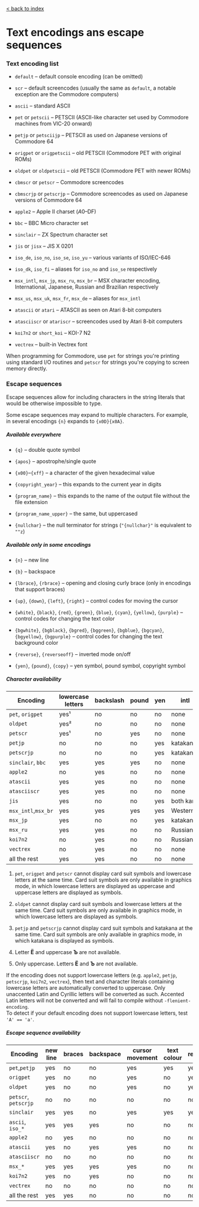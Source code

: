 [< back to index](../doc_index.md)

# Text encodings ans escape sequences

### Text encoding list

* `default` – default console encoding (can be omitted)

* `scr` – default screencodes
(usually the same as `default`, a notable exception are the Commodore computers)

* `ascii` – standard ASCII

* `pet` or `petscii` – PETSCII (ASCII-like character set used by Commodore machines from VIC-20 onward)

* `petjp` or `petsciijp` – PETSCII as used on Japanese versions of Commodore 64

* `origpet` or `origpetscii` – old PETSCII (Commodore PET with original ROMs)

* `oldpet` or `oldpetscii` – old PETSCII (Commodore PET with newer ROMs)

* `cbmscr` or `petscr` – Commodore screencodes

* `cbmscrjp` or `petscrjp` – Commodore screencodes as used on Japanese versions of Commodore 64

* `apple2` – Apple II charset ($A0–$DF)

* `bbc` – BBC Micro character set

* `sinclair` – ZX Spectrum character set

* `jis` or `jisx` – JIS X 0201

* `iso_de`, `iso_no`, `iso_se`, `iso_yu` – various variants of ISO/IEC-646
 
* `iso_dk`, `iso_fi` – aliases for `iso_no` and `iso_se` respectively

* `msx_intl`, `msx_jp`, `msx_ru`, `msx_br` – MSX character encoding, International, Japanese, Russian and Brazilian respectively

* `msx_us`, `msx_uk`, `msx_fr`, `msx_de` – aliases for `msx_intl`
 
* `atascii` or `atari` – ATASCII as seen on Atari 8-bit computers
 
* `atasciiscr` or `atariscr` – screencodes used by Atari 8-bit computers

* `koi7n2` or `short_koi` – KOI-7 N2

* `vectrex` – built-in Vectrex font

When programming for Commodore,
use `pet` for strings you're printing using standard I/O routines
and `petscr` for strings you're copying to screen memory directly.

### Escape sequences

Escape sequences allow for including characters in the string literals that would be otherwise impossible to type.

Some escape sequences may expand to multiple characters. For example, in several encodings `{n}` expands to `{x0D}{x0A}`.

##### Available everywhere

* `{q}` – double quote symbol

* `{apos}` – apostrophe/single quote

* `{x00}`–`{xff}` – a character of the given hexadecimal value

* `{copyright_year}` – this expands to the current year in digits

* `{program_name}` – this expands to the name of the output file without the file extension

* `{program_name_upper}` – the same, but uppercased

* `{nullchar}` – the null terminator for strings (`"{nullchar}"` is equivalent to `""z`)

##### Available only in some encodings

* `{n}` – new line

* `{b}` – backspace

* `{lbrace}`, `{rbrace}` – opening and closing curly brace (only in encodings that support braces)

* `{up}`, `{down}`, `{left}`, `{right}` – control codes for moving the cursor

* `{white}`, `{black}`, `{red}`, `{green}`, `{blue}`, `{cyan}`, `{yellow}`, `{purple}` – 
control codes for changing the text color

* `{bgwhite}`, `{bgblack}`, `{bgred}`, `{bggreen}`, `{bgblue}`, `{bgcyan}`, `{bgyellow}`, `{bgpurple}` – 
control codes for changing the text background color

* `{reverse}`, `{reverseoff}` – inverted mode on/off

* `{yen}`, `{pound}`, `{copy}` – yen symbol, pound symbol, copyright symbol

##### Character availability

Encoding | lowercase letters | backslash | pound | yen | intl | card suits  
---------|-------------------|-----------|-------|-----|------|-----------  
`pet`, `origpet`    | yes¹ | no  | no  | no   | none      | yes¹  
`oldpet`            | yes² | no  | no  | no   | none      | yes²  
`petscr`            | yes¹ | no  | yes | no   | none      | yes¹  
`petjp`             | no   | no  | no  | yes  | katakana³ | yes³  
`petscrjp`          | no   | no  | no  | yes  | katakana³ | yes³  
`sinclair`, `bbc`   | yes  | yes | yes | no   | none      | no  
`apple2`            | no   | yes | no  | no   | none      | no  
`atascii`           | yes  | yes | no  | no   | none      | yes  
`atasciiscr`        | yes  | yes | no  | no   | none      | yes  
`jis`               | yes  | no  | no  | yes  | both kana | no  
`msx_intl`,`msx_br` | yes  | yes | yes | yes  | Western   | yes   
`msx_jp`            | yes  | no  | no  | yes  | katakana  | yes   
`msx_ru`            | yes  | yes | no  | no   | Russian⁴   | yes   
`koi7n2`            | no   | yes | no  | no   | Russian⁵  | no   
`vectrex`           | no   | yes | no  | no   | none      | no   
all the rest        | yes  | yes | no  | no   | none      | no  
  
1. `pet`, `origpet` and `petscr` cannot display card suit symbols and lowercase letters at the same time.
Card suit symbols are only available in graphics mode,
in which lowercase letters are displayed as uppercase and uppercase letters are displayed as symbols. 

2.  `oldpet` cannot display card suit symbols and lowercase letters at the same time.
Card suit symbols are only available in graphics mode, in which lowercase letters are displayed as symbols. 

3. `petjp` and `petscrjp` cannot display card suit symbols and katakana at the same time.
Card suit symbols are only available in graphics mode, in which katakana is displayed as symbols. 

4. Letter **Ё** and uppercase **Ъ** are not available.

5. Only uppercase. Letters **Ё** and **Ъ** are not available.

If the encoding does not support lowercase letters (e.g. `apple2`, `petjp`, `petscrjp`, `koi7n2`, `vectrex`),
then text and character literals containing lowercase letters are automatically converted to uppercase. 
Only unaccented Latin and Cyrillic letters will be converted as such.
Accented Latin letters will not be converted and will fail to compile without `-flenient-encoding`.     
To detect if your default encoding does not support lowercase letters, test `'A' == 'a'`.

##### Escape sequence availability

Encoding | new line | braces | backspace | cursor movement | text colour | reverse | background colour  
---------|----------|--------|-----------|-----------------|-------------|---------|------------------  
`pet`,`petjp`       | yes | no  | no  | yes | yes | yes | no  
`origpet`           | yes | no  | no  | yes | no  | yes | no  
`oldpet`            | yes | no  | no  | yes | no  | yes | no  
`petscr`, `petscrjp`| no  | no  | no  | no  | no  | no  | no  
`sinclair`          | yes | yes | no  | yes | yes | yes | yes  
`ascii`, `iso_*`    | yes | yes | yes | no  | no  | no  | no  
`apple2`            | no  | yes | no  | no  | no  | no  | no  
`atascii`           | yes | no  | yes | yes | no  | no  | no  
`atasciiscr`        | no  | no  | no  | no  | no  | no  | no  
`msx_*`             | yes | yes | yes | yes | no  | no  | no  
`koi7n2`            | yes | no  | yes | no  | no  | no  | no  
`vectrex`           | no  | no  | no  | no  | no  | no  | no  
all the rest        | yes | yes | no  | no  | no  | no  | no
